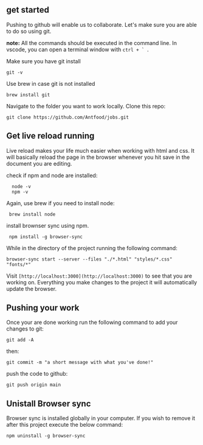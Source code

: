 ## get started

Pushing to github will enable us to collaborate.  Let's make sure you are able to do so using git.

**note:** All the commands should be executed in the command line. In vscode, you can open a terminal window with ``ctrl + ` ``.

Make sure you have git install

    git -v

Use brew in case git is not installed

    brew install git

Navigate to the folder you want to work locally. Clone this repo:

    git clone https://github.com/Antfood/jobs.git


## Get live reload running
 
 Live reload makes your life much easier when working with html and css. It will basically reload the page in the browser whenever you hit save in the document you are editing.

check if npm and node are installed:

      node -v
      npm -v

Again, use brew if you need to install node:

     brew install node

install brownser sync using npm. 

     npm install -g browser-sync

While in the directory of the project running the following command:

    browser-sync start --server --files "./*.html" "styles/*.css" "fonts/*"

Visit `[http://localhost:3000](http://localhost:3000)` to see that you are working on.  Everything you make changes to the project it will automatically update the browser.


## Pushing your work

Once your are done working run the following command to add your changes to git:

    git add -A

then:

    git commit -m "a short message with what you've done!"

push the code to github:

    git push origin main

## Unistall Browser sync

Browser sync is installed globally in your computer. If you wish to remove it after this project execute the below command:

    npm uninstall -g browser-sync